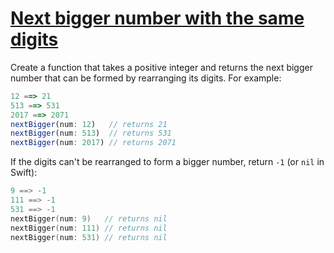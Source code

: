 # [Next bigger number with the same digits](https://www.codewars.com/kata/55983863da40caa2c900004e/solutions/javascript)

Create a function that takes a positive integer and returns the next bigger number that can be formed by rearranging its digits. For example:

```javascript
12 ==> 21
513 ==> 531
2017 ==> 2071
nextBigger(num: 12)   // returns 21
nextBigger(num: 513)  // returns 531
nextBigger(num: 2017) // returns 2071
```

If the digits can't be rearranged to form a bigger number, return `-1` (or `nil` in Swift):

```swift
9 ==> -1
111 ==> -1
531 ==> -1
nextBigger(num: 9)   // returns nil
nextBigger(num: 111) // returns nil
nextBigger(num: 531) // returns nil
```

